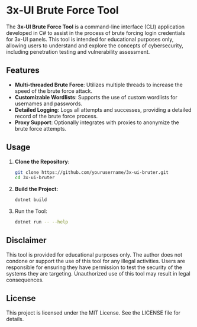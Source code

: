 # 3x-UI Brute Force Tool

The **3x-UI Brute Force Tool** is a command-line interface (CLI) application developed in C# to assist in the process of brute forcing login credentials for 3x-UI panels. This tool is intended for educational purposes only, allowing users to understand and explore the concepts of cybersecurity, including penetration testing and vulnerability assessment.

## Features

- **Multi-threaded Brute Force**: Utilizes multiple threads to increase the speed of the brute force attack.
- **Customizable Wordlists**: Supports the use of custom wordlists for usernames and passwords.
- **Detailed Logging**: Logs all attempts and successes, providing a detailed record of the brute force process.
- **Proxy Support**: Optionally integrates with proxies to anonymize the brute force attempts.

## Usage

1. **Clone the Repository**:
   ```sh
   git clone https://github.com/yourusername/3x-ui-bruter.git
   cd 3x-ui-bruter
   ```
2. **Build the Project:**
   ```sh
   dotnet build
   ```
3. Run the Tool:
   ```sh
   dotnet run -- --help
   ```

## Disclaimer

This tool is provided for educational purposes only. The author does not condone or support the use of this tool for any illegal activities. Users are responsible for ensuring they have permission to test the security of the systems they are targeting. Unauthorized use of this tool may result in legal consequences.



## License
This project is licensed under the MIT License. See the LICENSE file for details.
